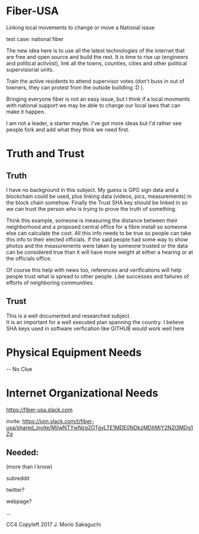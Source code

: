 # Fiber-USA
Linking local movements to change or move a National issue 

test case: national fiber

The new idea here is to use all the latest technologies of the internet that are free and open source and build the rest.
It is time to rise up (engineers and political activiist), link all the towns, counties, cities and other political supervisiorial units.

Train the active residents to attend supervisor votes (don't buss in out of towners, they can protest from the outside buildling :D ).

Bringing everyone fiber is not an easy issue, but I think if a local movments with national support we may be able to change our local laws that can make it happen.

I am not a leader, a starter maybe. I've got more ideas but I'd rather see people fork and add what they think we need first.

# Truth and Trust
## Truth
  I have no background in this subject. My guess is GPG sign data and a blockchain could be used, plus linking data (videos, pics, measurements) in the block chain somehow. Finally the Trust SHA key should be linked in so we can trust the person who is trying to prove the truth of something.
  
  Think this example, someone is measuring the distance between their neighborhood and a proposed central office for a fibre install so someone else can calculate the cost. All this info needs to be true so people can take this info to their elected officials. If the said people had some way to show photos and the measurements were taken by someone trusted or the data can be considered true than it will have more weight at either a hearing or at the officials office.
  
Of course this help with news too, references and verifications will help people trust what is spread to other people. Like successes and failures of efforts of neighboring communities. 

## Trust
  This is a well documented and researched subject.  
  It is an important for a well executed plan spanning the country. I believe SHA keys used in software verfication like GITHUB would work well here
 

# Physical Equipment Needs

-- No Clue

# Internet Organizational Needs
https://fiber-usa.slack.com 

invite: https://join.slack.com/t/fiber-usa/shared_invite/MjIwNTYwNzg2OTgyLTE1MDE0NDkzMDItMjY2N2I3MDg1Zg

## Needed:

(more than I know)

subreddit

twitter?

webpage?

...


CC4 Copyleft 2017 J. Morio Sakaguchi
